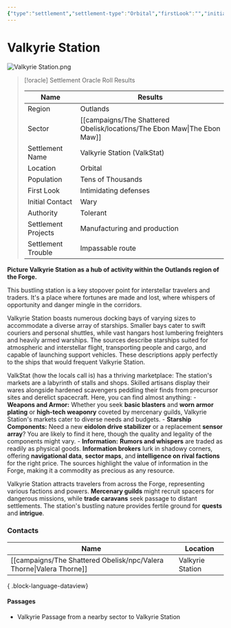 ```yaml
---
{"type":"settlement","settlement-type":"Orbital","firstLook":"","initialContact":null,"population":"Thousands","authority":"Tolerant","projects":"","trouble":"","cell":"Valkyrie Station","generator":"NotebookLM","location":[{"sector":"The Ebon Maw"},{"region":"The Outlands"}],"campaign":"The Shattered Obelisk","aliases":["VS","ValkStat"],"cssclasses":["starforged"],"dg-publish":true,"dg-path":"locations/Valkyrie Station.md","permalink":"/locations/valkyrie-station/","contentClasses":"starforged","dgPassFrontmatter":true,"noteIcon":""}
---
```


# Valkyrie Station

![Valkyrie Station.png](/img/user/campaigns/The%20Shattered%20Obelisk/images/Valkyrie%20Station.png)

> [!oracle] Settlement Oracle Roll Results
>
> Name                | Results          |
>| ------------------- | ---------------------------- |
>| Region              | Outlands                     |
>| Sector | [[campaigns/The Shattered Obelisk/locations/The Ebon Maw\|The Ebon Maw]]   |
>| Settlement Name     | Valkyrie Station   (ValkStat)          |
>| Location            | Orbital                      |
>| Population          | Tens of Thousands            |
>| First Look          | Intimidating defenses        |
>| Initial Contact     | Wary                         |
>| Authority           | Tolerant                     |
>| Settlement Projects | Manufacturing and production |
>| Settlement Trouble  | Impassable route             |

**Picture Valkyrie Station as a hub of activity within the Outlands region of the Forge.** 

This bustling station is a key stopover point for interstellar travelers and traders. It's a place where fortunes are made and lost, where whispers of opportunity and danger mingle in the corridors.

Valkyrie Station boasts numerous docking bays of varying sizes to accommodate a diverse array of starships. Smaller bays cater to swift couriers and personal shuttles, while vast hangars host lumbering freighters and heavily armed warships. The sources describe starships suited for atmospheric and interstellar flight, transporting people and cargo, and capable of launching support vehicles. These descriptions apply perfectly to the ships that would frequent Valkyrie Station.

ValkStat (how the locals call is) has a thriving marketplace: The station's markets are a labyrinth of stalls and shops. Skilled artisans display their wares alongside hardened scavengers peddling their finds from precursor sites and derelict spacecraft. Here, you can find almost anything:
	- **Weapons and Armor:** Whether you seek **basic blasters** and **worn armor plating** or **high-tech weaponry** coveted by mercenary guilds, Valkyrie Station's markets cater to diverse needs and budgets.
    - **Starship Components:** Need a new **eidolon drive stabilizer** or a replacement **sensor array**? You are likely to find it here, though the quality and legality of the components might vary.
    - **Information:** **Rumors and whispers** are traded as readily as physical goods. **Information brokers** lurk in shadowy corners, offering **navigational data**, **sector maps**, and **intelligence on rival factions** for the right price. The sources highlight the value of information in the Forge, making it a commodity as precious as any resource.

Valkyrie Station attracts travelers from across the Forge, representing various factions and powers. **Mercenary guilds** might recruit spacers for dangerous missions, while **trade caravans** seek passage to distant settlements. The station's bustling nature provides fertile ground for **quests** and **intrigue**.

### Contacts


| Name                                                                    | Location         |
| ----------------------------------------------------------------------- | ---------------- |
| [[campaigns/The Shattered Obelisk/npc/Valera Thorne\|Valera Thorne]] | Valkyrie Station |

{ .block-language-dataview}


#### Passages
- Valkyrie Passage from a nearby sector to Valkyrie Station


